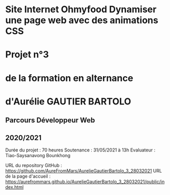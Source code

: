 Site Internet Ohmyfood
Dynamiser une page web avec des animations CSS
==

# Projet n°3
# de la formation en alternance
# d'Aurélie GAUTIER BARTOLO

Parcours Développeur Web
-
2020/2021
-

Durée du projet : 70 heures
Soutenance : 31/05/2021 à 13h
Evaluateur : Tiao-Saysanavong Bounkhong

URL du repository GitHub : https://github.com/AureFromMars/AurelieGautierBartolo_3_28032021
URL de la page d'accueil : https://aurefrommars.github.io/AurelieGautierBartolo_3_28032021/public/index.html 
